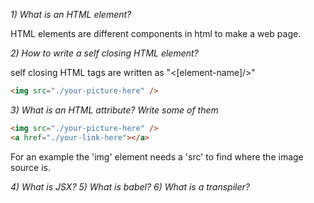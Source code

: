 
*1) What is an HTML element?*

HTML elements are different components in html to make a web page.

*2) How to write a self closing HTML element?*

self closing HTML tags are written as "<\[element-name\]/>"

```html
<img src="./your-picture-here" />
```

*3) What is an HTML attribute? Write some of them*

```html
<img src="./your-picture-here" />
<a href="./your-link-here"></a>
```

For an example the 'img' element needs a 'src' to find where the image source is.

*4) What is JSX?*
*5) What is babel?*
*6) What is a transpiler?*
